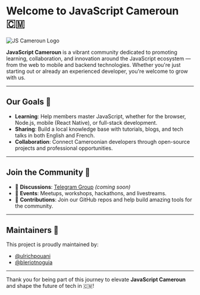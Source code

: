 # Welcome to JavaScript Cameroun 🇨🇲

![JS Cameroun Logo](../../js-cameroun-logo.png)

**JavaScript Cameroun** is a vibrant community dedicated to promoting learning, collaboration, and innovation around the JavaScript ecosystem — from the web to mobile and backend technologies. Whether you're just starting out or already an experienced developer, you're welcome to grow with us.

---

## Our Goals 🎯

- **Learning**: Help members master JavaScript, whether for the browser, Node.js, mobile (React Native), or full-stack development.
- **Sharing**: Build a local knowledge base with tutorials, blogs, and tech talks in both English and French.
- **Collaboration**: Connect Cameroonian developers through open-source projects and professional opportunities.

---

## Join the Community 🚀

- 💬 **Discussions**: [Telegram Group](#) *(coming soon)*
- 📅 **Events**: Meetups, workshops, hackathons, and livestreams.
- 👥 **Contributions**: Join our GitHub repos and help build amazing tools for the community.

---

## Maintainers 🤝

This project is proudly maintained by:

- [@ulrichpouani](https://github.com/ulrichpouani)  
- [@bleriotnoguia](https://github.com/bleriotnoguia)

---

Thank you for being part of this journey to elevate **JavaScript Cameroun** and shape the future of tech in 🇨🇲!
